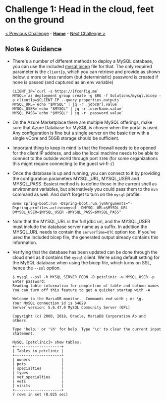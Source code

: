 # Challenge 1: Head in the cloud, feet on the ground

[< Previous Challenge](./solution-00.md) - **[Home](../README.md)** - [Next Challenge >](./solution-02.md)

## Notes & Guidance

- There's a number of different methods to deploy a MySQL database, you can use the included [mysql.bicep](./Solutions/mysql.bicep) file for that. The only required parameter is the `clientIp`, which you can retrieve and provide as shown below, a more or less random (but deterministic) password is created if none is passed (and captured as an env variable)

    ```shell
    CLIENT_IP=`curl -s https://ifconfig.me`
    MYSQL=`az deployment group create -g $RG -f Solutions/mysql.bicep -p clientIp=$CLIENT_IP --query properties.outputs`
    MYSQL_URL=`echo "$MYSQL" | jq -r .jdbcUrl.value`
    MYSQL_USER=`echo "$MYSQL" | jq -r .userName.value`
    MYSQL_PASS=`echo "$MYSQL" | jq -r .password.value`
    ```

- On the Azure Marketplace there are multiple MySQL offerings, make sure that Azure Database for MySQL is chosen when the portal is used. Any configuration is fine but a single server on the basic tier with a single vCore and 50GB storage should be sufficient.
- Important thing to keep in mind is that the firewall needs to be opened for the client IP address, and also the local machine needs to be able to connect to the outside world through port `3306` (for some organizations this might require connecting to the guest wi-fi :/)
- Once the database is up and running, you can connect to it by providing the configuration parameters MYSQL_URL, MYSQL_USER and MYSQL_PASS. Easiest method is to define those in the current shell as environment variables, but alternatively you could pass them to the `mvn` command as well. And don't forget to turn on the `mysql` profile.

    ```shell
    mvnw spring-boot:run -Dspring-boot.run.jvmArguments="-Dspring.profiles.active=mysql -DMYSQL_URL=$MYSQL_URL -DMYSQL_USER=$MYSQL_USER -DMYSQL_PASS=$MYSQL_PASS"
    ```

- Note that the MYSQL_URL is the full jdbc url, and the MYSQL_USER must include the database server name as a suffix. In addition the MYSQL_URL needs to contain the `serverTime=UTC` option too. If you've used the included bicep file, the generated output already contains this information.
- Verifying that the database has been updated can be done through the cloud shell as it contains the `mysql` client. We're using default setting for the MySQL database when using the bicep file, which turns on SSL, hence the `--ssl` option.

    ```shell
    $ mysql --ssl -h MYSQL_SERVER_FQDN -D petclinic -u MYSQL_USER -p
    Enter password:
    Reading table information for completion of table and column names
    You can turn off this feature to get a quicker startup with -A

    Welcome to the MariaDB monitor.  Commands end with ; or \g.
    Your MySQL connection id is 64629
    Server version: 5.6.47.0 MySQL Community Server (GPL)

    Copyright (c) 2000, 2018, Oracle, MariaDB Corporation Ab and others.

    Type 'help;' or '\h' for help. Type '\c' to clear the current input statement.

    MySQL [petclinic]> show tables;
    +---------------------+
    | Tables_in_petclinic |
    +---------------------+
    | owners              |
    | pets                |
    | specialties         |
    | types               |
    | vet_specialties     |
    | vets                |
    | visits              |
    +---------------------+
    7 rows in set (0.025 sec)
    ```
